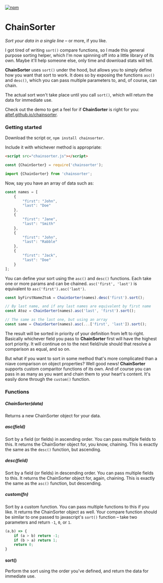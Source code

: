 [![npm](https://img.shields.io/npm/v/chainsorter)](https://npmjs.com/package/chainsorter)

# ChainSorter

_Sort your data in a single line_ &ndash; or more, if you like.

I got tired of writing `sort()` compare functions, so I made this general purpose sorting helper, which I'm now spinning off into a little library of its own.  Maybe it'll help someone else, only time and download stats will tell.

**ChainSorter** uses `sort()` under the hood, but allows you to simply define how you want that sort to work.  It does so by exposing the functions `asc()` and `desc()`, which you can pass multiple parameters to, and, of course, can chain.

The actual sort won't take place until you call `sort()`, which will return the data for immediate use.

Check out the demo to get a feel for if **ChainSorter** is right for you: [altef.github.io/chainsorter](https://altef.github.io/chainsorter/).

### Getting started

Download the script or, `npm install chainsorter`.

Include it with whichever method is appropriate:
```html
<script src="chainsorter.js"></script>
```
```js 
const {ChainSorter} = require('chainsorter');
```
```js
import {ChainSorter} from 'chainsorter';
```

Now, say you have an array of data such as:

```js
const names = [
    {
		"first": "John",
		"last": "Doe"
	},
	{
		"first": "Jane",
		"last": "Smith"
	},
	{
		"first": "John",
		"last": "Rabble"
	},
	{
		"first": "Jack",
		"last": "Doe"
	}
];
```

You can define your sort using the `asc()` and `desc()` functions.  Each take one or more params and can be chained.  `asc('first', 'last')` is equivalent to `asc('first').asc('last')`.

```js
const byFirstNameZtoA = ChainSorter(names).desc('first').sort();

// By last name, and if any last names are equivalent by first name
const Atoz = ChainSorter(names).asc('last', 'first').sort();

// The same as the last one, but using an array
const same = ChainSorter(names).asc(...['first', 'last']).sort();
```

The result will be sorted in priority of your definition from left to right.  Basically whichever field you pass to **ChainSorter** first will have the highest sort priority.  It will continue on to the next field/rule should that resolve a comparison as equal, and so on.

But what if you want to sort in some method that's more complicated than a niave comparison on object properties?  Well good news!  **ChainSorter** supports custom comparitor functions of its own.  And of course you can pass in as many as you want and chain them to your heart's content.  It's easily done through the `custom()` function.

### Functions

##### ChainSorter(data)
Returns a new ChainSorter object for your data.

##### asc(field)
Sort by a field (or fields) in ascending order.  You can pass multiple fields to this.  It returns the ChainSorter object for, you know, chaining.  This is exactly the same as the `desc()` function, but ascending.


##### desc(field)
Sort by a field (or fields) in descending order.  You can pass multiple fields to this.  It returns the ChainSorter object for, again, chaining.  This is exactly the same as the `asc()` function, but descending.

##### custom(fn)
Sort by a custom function.  You can pass multiple functions to this if you like.  It returns the ChainSorter object as well. Your compare function should be similar to one passed to javascript's `sort()` function &ndash; take two parameters and return `-1`, `0`, or `1`.
```js
(a,b) => { 
    if (a > b) return -1;
    if (b > a) return 1;
    return 0;
}
```

#### sort()
Perform the sort using the order you've defined, and return the data for immediate use.
